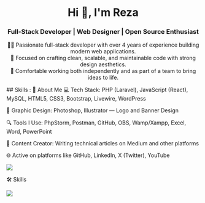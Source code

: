 <h1 align="center">Hi 👋, I'm Reza</h1> <h3 align="center">Full-Stack Developer | Web Designer | Open Source Enthusiast</h3> <p align="center"> 👨‍💻 Passionate full-stack developer with over 4 years of experience building modern web applications.<br> 🎯 Focused on crafting clean, scalable, and maintainable code with strong design aesthetics.<br> 🤝 Comfortable working both independently and as part of a team to bring ideas to life. </p>
## Skills :
🚀 About Me
💻 Tech Stack: PHP (Laravel), JavaScript (React), MySQL, HTML5, CSS3, Bootstrap, Livewire, WordPress

🎨 Graphic Design: Photoshop, Illustrator — Logo and Banner Design

🔍 Tools I Use: PhpStorm, Postman, GitHub, OBS, Wamp/Xampp, Excel, Word, PowerPoint

📝 Content Creator: Writing technical articles on Medium and other platforms

🌐 Active on platforms like GitHub, LinkedIn, X (Twitter), YouTube
<p align="left">
  <a href="https://skillicons.dev">
    <img src="https://skillicons.dev/icons?i=php,laravel,mysql,html,react,css,bootstrap,wordpress" />
  </a>
</p>

🛠️ Skills
<p align="left"> <a href="https://skillicons.dev"> <img src="https://skillicons.dev/icons?i=php,laravel,react,js,html,css,bootstrap,mysql,wordpress,github,postman,vscode,figma,photoshop" /> </a> </p>



